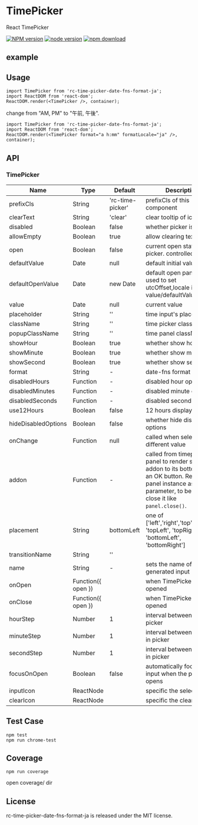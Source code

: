 # TimePicker

React TimePicker

[![NPM version][npm-image]][npm-url]
[![node version][node-image]][node-url]
[![npm download][download-image]][download-url]

[npm-image]: http://img.shields.io/npm/v/rc-time-picker-date-fns-format-ja.svg?style=flat-square
[npm-url]: http://npmjs.org/package/rc-time-picker-date-fns-format-ja
[node-image]: https://img.shields.io/badge/node.js-%3E=_4.0.0-green.svg?style=flat-square
[node-url]: http://nodejs.org/download/
[download-image]: https://img.shields.io/npm/dm/rc-time-picker-date-fns-format-ja.svg?style=flat-square
[download-url]: https://npmjs.org/package/rc-time-picker-date-fns-format-ja

example
--------
Usage
-----

```
import TimePicker from 'rc-time-picker-date-fns-format-ja';
import ReactDOM from 'react-dom';
ReactDOM.render(<TimePicker />, container);
```

change from "AM, PM" to "午前, 午後".

```
import TimePicker from 'rc-time-picker-date-fns-format-ja';
import ReactDOM from 'react-dom';
ReactDOM.render(<TimePicker format="a h:mm" formatLocale="ja" />, container);
```

API
---

### TimePicker

| Name                    | Type                              | Default | Description |
|-------------------------|-----------------------------------|---------|-------------|
| prefixCls               | String                            | 'rc-time-picker' | prefixCls of this component |
| clearText               | String                            | 'clear' | clear tooltip of icon |
| disabled                | Boolean                           | false   | whether picker is disabled |
| allowEmpty              | Boolean                           | true | allow clearing text |
| open                    | Boolean                           | false | current open state of picker. controlled prop |
| defaultValue            | Date                              | null | default initial value |
| defaultOpenValue        | Date                              | new Date | default open panel value, used to set utcOffset,locale if value/defaultValue absent |
| value                   | Date                              | null | current value |
| placeholder             | String                            | '' | time input's placeholder |
| className               | String                            | '' | time picker className |
| popupClassName          | String                            | '' | time panel className |
| showHour                | Boolean                           | true | whether show hour | |
| showMinute              | Boolean                           | true | whether show minute |
| showSecond              | Boolean                           | true | whether show second |
| format                  | String                            | - | date-fns format |
| disabledHours           | Function                          | - | disabled hour options |
| disabledMinutes         | Function                          | - | disabled minute options |
| disabledSeconds         | Function                          | - | disabled second options |
| use12Hours              | Boolean                           | false | 12 hours display mode |
| hideDisabledOptions     | Boolean                           | false | whether hide disabled options |
| onChange                | Function                          | null | called when select a different value |
| addon                   | Function                          | - | called from timepicker panel to render some addon to its bottom, like an OK button. Receives panel instance as parameter, to be able to close it like `panel.close()`.|
| placement               | String                            | bottomLeft | one of ['left','right','top','bottom', 'topLeft', 'topRight', 'bottomLeft', 'bottomRight'] |
| transitionName          | String                            | ''  |  |
| name                    | String                            | - | sets the name of the generated input |
| onOpen                  | Function({ open })                |   | when TimePicker panel is opened      |
| onClose                 | Function({ open })                |   | when TimePicker panel is opened      |
| hourStep                | Number                            | 1 | interval between hours in picker  |
| minuteStep              | Number                            | 1 | interval between minutes in picker  |
| secondStep              | Number                            | 1 | interval between seconds in picker  |
| focusOnOpen             | Boolean                           | false | automatically focus the input when the picker opens |
| inputIcon             | ReactNode                           |  | specific the select icon. |
| clearIcon             | ReactNode                           |  | specific the clear icon. |

## Test Case

```
npm test
npm run chrome-test
```

## Coverage

```
npm run coverage
```

open coverage/ dir

License
-------

rc-time-picker-date-fns-format-ja is released under the MIT license.
